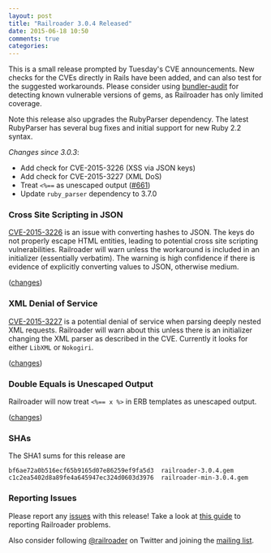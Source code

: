 ```yaml
---
layout: post
title: "Railroader 3.0.4 Released"
date: 2015-06-18 10:50
comments: true
categories: 
---
```


This is a small release prompted by Tuesday's CVE announcements. New checks for the CVEs directly in Rails have been added, and can also test for the suggested workarounds. Please consider using [bundler-audit](https://github.com/rubysec/bundler-audit) for detecting known vulnerable versions of gems, as Railroader has only limited coverage.

Note this release also upgrades the RubyParser dependency. The latest RubyParser has several bug fixes and initial support for new Ruby 2.2 syntax.

*Changes since 3.0.3*:

* Add check for CVE-2015-3226 (XSS via JSON keys)
* Add check for CVE-2015-3227 (XML DoS)
* Treat `<%==` as unescaped output ([#661](https://github.com/presidentbeef/railroader/issues/661))
* Update `ruby_parser` dependency to 3.7.0

### Cross Site Scripting in JSON

[CVE-2015-3226](https://groups.google.com/d/msg/rubyonrails-security/7VlB_pck3hU/3QZrGIaQW6cJ) is an issue with converting hashes to JSON. The keys do not properly escape HTML entities, leading to potential cross site scripting vulnerabilities. Railroader will warn unless the workaround is included in an initializer (essentially verbatim). The warning is high confidence if there is evidence of explicitly converting values to JSON, otherwise medium.

([changes](https://github.com/presidentbeef/railroader/pull/665))

### XML Denial of Service

[CVE-2015-3227](https://groups.google.com/d/msg/rubyonrails-security/bahr2JLnxvk/x4EocXnHPp8J) is a potential denial of service when parsing deeply nested XML requests. Railroader will warn about this unless there is an initializer changing the XML parser as described in the CVE. Currently it looks for either `LibXML` or `Nokogiri`.

([changes](https://github.com/presidentbeef/railroader/pull/666))

### Double Equals is Unescaped Output

Railroader will now treat `<%== x %>` in ERB templates as unescaped output.

([changes](https://github.com/presidentbeef/railroader/pull/663))

### SHAs

The SHA1 sums for this release are

    bf6ae72a0b516ecf65b9165d07e86259ef9fa5d3  railroader-3.0.4.gem
    c1c2ea5402d8a89fe4a645947ec324d0603d3976  railroader-min-3.0.4.gem

### Reporting Issues

Please report any [issues](https://github.com/presidentbeef/railroader/issues) with this release! Take a look at [this guide](https://github.com/presidentbeef/railroader/wiki/How-to-Report-a-Railroader-Issue) to reporting Railroader problems.

Also consider following [@railroader](https://twitter.com/railroader) on Twitter and joining the [mailing list](http://railroaderscanner.org/contact/). 

